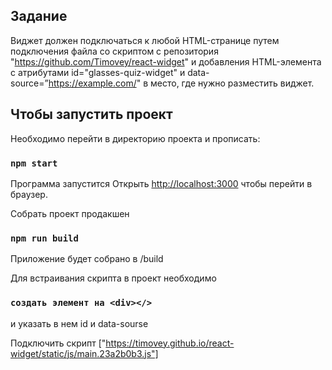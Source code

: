 ## Задание
 Виджет должен подключаться к любой HTML-странице путем
подключения файла со скриптом с репозитория "https://github.com/Timovey/react-widget" и добавления HTML-элемента с атрибутами
id="glasses-quiz-widget" и data-source=”https://example.com/" в место, где нужно
разместить виджет.


## Чтобы запустить проект

Необходимо перейти в директорию проекта и прописать:

### `npm start`

Программа запустится 
Открыть [http://localhost:3000](http://localhost:3000) чтобы перейти в браузер.



Собрать проект продакшен

### `npm run build`

Приложение будет собрано в /build


Для встраивания скрипта в проект необходимо

### `создать элемент на <div></>`
и указать в нем id и data-sourse

Подключить скрипт ["https://timovey.github.io/react-widget/static/js/main.23a2b0b3.js"]




